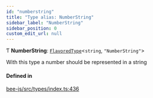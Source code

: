 ```yaml
---
id: "numberstring"
title: "Type alias: NumberString"
sidebar_label: "NumberString"
sidebar_position: 0
custom_edit_url: null
---
```


Ƭ **NumberString**: [`FlavoredType`](flavoredtype.md)<`string`, ``"NumberString"``\>

With this type a number should be represented in a string

#### Defined in

[bee-js/src/types/index.ts:436](https://github.com/ethersphere/bee-js/blob/74056cb/src/types/index.ts#L436)
